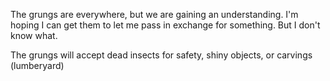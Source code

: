 The grungs are everywhere, but we are gaining an understanding. I'm hoping I can get them to let me pass in exchange for something. But I don't know what.

The grungs will accept dead insects for safety, shiny objects, or carvings (lumberyard)